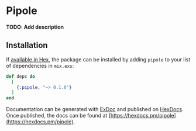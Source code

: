 # Pipole

**TODO: Add description**

## Installation

If [available in Hex](https://hex.pm/docs/publish), the package can be installed
by adding `pipole` to your list of dependencies in `mix.exs`:

```elixir
def deps do
  [
    {:pipole, "~> 0.1.0"}
  ]
end
```

Documentation can be generated with [ExDoc](https://github.com/elixir-lang/ex_doc)
and published on [HexDocs](https://hexdocs.pm). Once published, the docs can
be found at [https://hexdocs.pm/pipole](https://hexdocs.pm/pipole).

